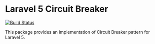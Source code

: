 # Laravel 5 Circuit Breaker

[![Build Status](https://travis-ci.org/rymanalu/laravel-circuit-breaker.svg?branch=master)](https://travis-ci.org/rymanalu/laravel-circuit-breaker)

This package provides an implementation of Circuit Breaker pattern for Laravel 5.
